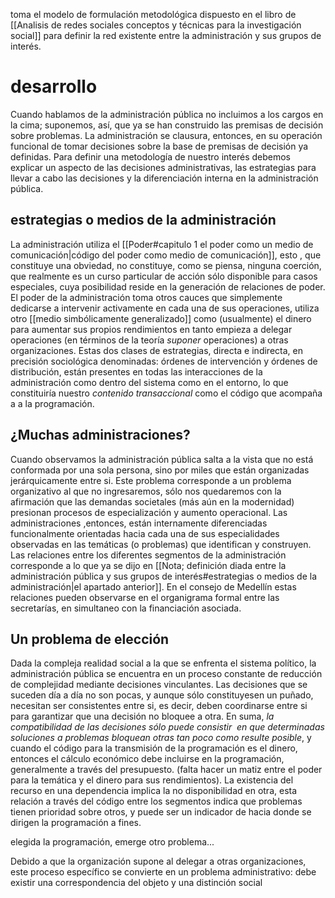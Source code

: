toma el modelo de formulación metodológica dispuesto en el libro de [[Analisis de redes sociales conceptos y técnicas para la investigación social]]  para definir la red existente entre la administración y sus grupos de interés. 

# desarrollo

Cuando hablamos de la administración pública no incluimos a los cargos en la cima; suponemos, así, que ya se han construido las premisas de decisión sobre problemas. La administración se clausura, entonces, en su operación funcional de tomar decisiones sobre la base de premisas de decisión ya definidas. Para definir una metodología de nuestro interés debemos explicar un aspecto de las decisiones administrativas, las estrategias para llevar a cabo las decisiones y la diferenciación interna en la administración pública.  

## estrategias o medios de la administración 

La administración utiliza el [[Poder#capitulo 1 el poder como un medio de comunicación|código del poder como medio de comunicación]], esto , que constituye una obviedad, no constituye, como se piensa, ninguna coerción, que realmente es un curso particular de acción sólo disponible para casos especiales, cuya posibilidad reside en la generación de relaciones de poder. El poder de la administración toma otros cauces que simplemente dedicarse a intervenir activamente en cada una de sus operaciones, utiliza otro [[medio simbólicamente generalizado]] como (usualmente) el dinero para aumentar sus propios rendimientos en tanto empieza a delegar operaciones (en términos de la teoría *suponer*  operaciones) a otras organizaciones. Estas dos clases de estrategias, directa e indirecta, en precisión sociológica denominadas: órdenes de intervención y órdenes de distribución, están presentes en todas las interacciones de la administración como dentro del sistema como en el entorno, lo que constituiría nuestro *contenido transaccional* como el código que acompaña a a la programación.   

## ¿Muchas administraciones?

Cuando observamos la administración pública salta a la vista que no está conformada por una sola persona, sino por miles que están organizadas jerárquicamente entre si. Este problema corresponde a un problema organizativo al que no ingresaremos, sólo nos quedaremos con la afirmación que las demandas societales (más aún en la modernidad) presionan procesos de especialización y aumento operacional. Las administraciones ,entonces, están internamente diferenciadas funcionalmente orientadas hacia cada una de sus especialidades observadas en las temáticas (o problemas) que identifican y construyen. Las relaciones entre los diferentes segmentos de la administración corresponde a lo que ya se dijo en [[Nota; definición diada entre la administración pública y sus grupos de interés#estrategias o medios de la administración|el apartado anterior]]. En el consejo de Medellín estas relaciones pueden observarse en el organigrama formal entre las secretarías, en simultaneo con la financiación asociada. 

## Un problema de elección 

Dada la compleja realidad social a la que se enfrenta el sistema político, la administración pública se encuentra en un proceso constante de reducción de complejidad mediante decisiones vinculantes. Las decisiones que se suceden día a día no son pocas, y aunque sólo constituyesen un puñado, necesitan ser consistentes entre si, es decir, deben coordinarse entre si para garantizar que una decisión no bloquee a otra. En suma, *la compatibilidad de las decisiones sólo puede consistir  en que determinadas soluciones a problemas bloquean otras tan poco como resulte posible*, y cuando el código para la transmisión de la programación es el dinero, entonces el cálculo económico debe incluirse en la programación, generalmente a través del presupuesto.  (falta hacer un matiz  entre el poder para la temática y el dinero para sus rendimientos). La existencia del recurso en una dependencia implica la no disponibilidad en otra, esta relación a través del código entre los segmentos indica que problemas tienen prioridad sobre otros, y puede ser un indicador de hacia donde se dirigen la programación a fines.  


elegida la programación, emerge otro problema... 

Debido a que la organización supone al delegar a otras organizaciones, este proceso específico se convierte en un problema administrativo: debe existir una correspondencia del objeto y una distinción social   


